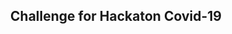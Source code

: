 ##                        <p align="center" style="strong"><b>Challenge for Hackaton Covid-19</b></p>
